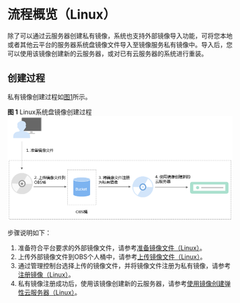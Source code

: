 # 流程概览（Linux）<a name="zh-cn_topic_0030713191"></a>

除了可以通过云服务器创建私有镜像，系统也支持外部镜像导入功能，可将您本地或者其他云平台的服务器系统盘镜像文件导入至镜像服务私有镜像中。导入后，您可以使用该镜像创建新的云服务器，或对已有云服务器的系统进行重装。

## 创建过程<a name="zh-cn_topic_0029343612_section25747599173145"></a>

私有镜像创建过程如[图1](#fig178711229102512)所示。

**图 1**  Linux系统盘镜像创建过程<a name="fig178711229102512"></a>  
![](figures/Linux系统盘镜像创建过程.png "Linux系统盘镜像创建过程")

步骤说明如下：

1.  准备符合平台要求的外部镜像文件，请参考[准备镜像文件（Linux）](准备镜像文件（Linux）.md)。
2.  上传外部镜像文件到OBS个人桶中，请参考[上传镜像文件（Linux）](上传镜像文件（Linux）.md)。
3.  通过管理控制台选择上传的镜像文件，并将镜像文件注册为私有镜像，请参考[注册镜像（Linux）](注册镜像（Linux）.md)。
4.  私有镜像注册成功后，使用该镜像创建新的云服务器，请参考[使用镜像创建弹性云服务器（Linux）](使用镜像创建弹性云服务器（Linux）.md)。

